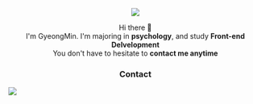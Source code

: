 <p align="center">
  <img src="https://item.kakaocdn.net/do/9b7b3f4b6511d6f1d5425ee7893b1f329f5287469802eca457586a25a096fd31"><br/>
<p>

<p align="center">
Hi there 👋</br>
I'm GyeongMin. I'm majoring in <b>psychology</b>, and study <b>Front-end Delvelopment</b></br>
You don't have to hesitate to <b>contact me anytime</b>
</p>

<h3 align="center"><b>Contact</b></h3>
<a href="mailto:qeenking@daum.net" target="_blank"><img src="https://img.shields.io/badge/Daum-EA4335?style=flat-square&logo=D&logoColor=ffffff"/></a>

